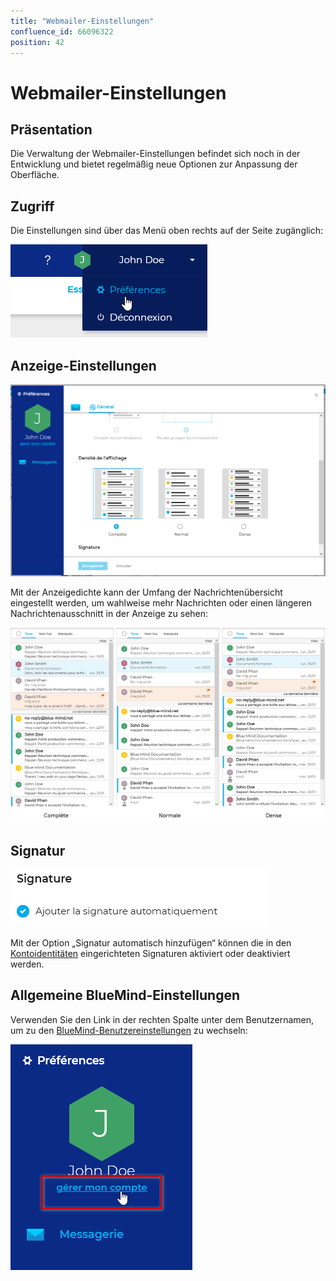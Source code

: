 ```yaml
---
title: "Webmailer-Einstellungen"
confluence_id: 66096322
position: 42
---
```

# Webmailer-Einstellungen


## Präsentation

Die Verwaltung der Webmailer-Einstellungen befindet sich noch in der Entwicklung und bietet regelmäßig neue Optionen zur Anpassung der Oberfläche.


## Zugriff

Die Einstellungen sind über das Menü oben rechts auf der Seite zugänglich:

![](../../../attachments/66096322/86743079.png)

## Anzeige-Einstellungen

![](../../../attachments/66096322/86743078.png)

Mit der Anzeigedichte kann der Umfang der Nachrichtenübersicht eingestellt werden, um wahlweise mehr Nachrichten oder einen längeren Nachrichtenausschnitt in der Anzeige zu sehen:

![](../../../attachments/66096322/86743077.png)

## Signatur

![](../../../attachments/66096322/86743076.png)

Mit der Option „Signatur automatisch hinzufügen“ können die in den [Kontoidentitäten](/old/Guide_de_l_utilisateur/La_messagerie/Les_identités/) eingerichteten Signaturen aktiviert oder deaktiviert werden.

## Allgemeine BlueMind-Einstellungen

Verwenden Sie den Link in der rechten Spalte unter dem Benutzernamen, um zu den [BlueMind-Benutzereinstellungen](/old/Guide_de_l_utilisateur/Paramètres_utilisateur/) zu wechseln:

![](../../../attachments/66096322/86743071.png)


